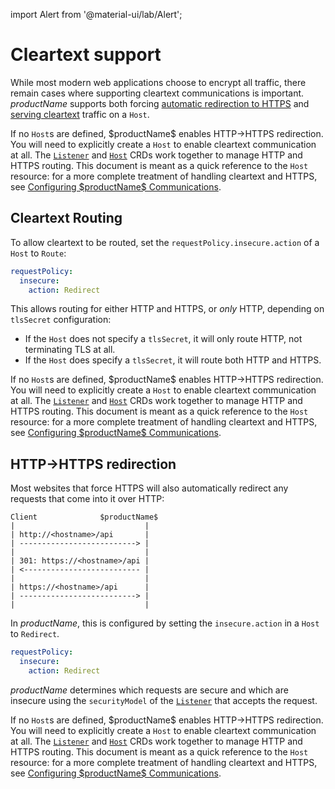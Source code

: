 import Alert from '@material-ui/lab/Alert';

# Cleartext support

While most modern web applications choose to encrypt all traffic, there remain
cases where supporting cleartext communications is important. $productName$ supports
both forcing [automatic redirection to HTTPS](#http-https-redirection) and
[serving cleartext](#cleartext-routing) traffic on a `Host`.

<Alert severity="info">
  If no <code>Host</code>s are defined, $productName$ enables HTTP->HTTPS redirection. You will
  need to explicitly create a <code>Host</code> to enable cleartext communication at all.
</Alert>

<Alert severity="info">
  The <a href="../../listener"><code>Listener</code></a> and
  <a href="../../host-crd"><code>Host</code></a> CRDs work together to manage HTTP and HTTPS routing.
  This document is meant as a quick reference to the <code>Host</code> resource: for a more complete
  treatment of handling cleartext and HTTPS, see <a href="../../../../howtos/configure-communications">Configuring $productName$ Communications</a>.
</Alert>

## Cleartext Routing

To allow cleartext to be routed, set the `requestPolicy.insecure.action` of a `Host` to `Route`:

```yaml
requestPolicy:
  insecure:
    action: Redirect
```

This allows routing for either HTTP and HTTPS, or _only_ HTTP, depending on `tlsSecret` configuration:

- If the `Host` does not specify a `tlsSecret`, it will only route HTTP, not terminating TLS at all.
- If the `Host` does specify a `tlsSecret`, it will route both HTTP and HTTPS.

<Alert severity="info">
  If no <code>Host</code>s are defined, $productName$ enables HTTP->HTTPS redirection. You will
  need to explicitly create a <code>Host</code> to enable cleartext communication at all.
</Alert>

<Alert severity="info">
  The <a href="../../listener"><code>Listener</code></a> and
  <a href="../../host-crd"><code>Host</code></a> CRDs work together to manage HTTP and HTTPS routing.
  This document is meant as a quick reference to the <code>Host</code> resource: for a more complete
  treatment of handling cleartext and HTTPS, see <a href="../../../../howtos/configure-communications">Configuring $productName$ Communications</a>.
</Alert>

## HTTP->HTTPS redirection

Most websites that force HTTPS will also automatically redirect any
requests that come into it over HTTP:

```
Client              $productName$
|                             |
| http://<hostname>/api       |
| --------------------------> |
|                             |
| 301: https://<hostname>/api |
| <-------------------------- |
|                             |
| https://<hostname>/api      |
| --------------------------> |
|                             |
```

In $productName$, this is configured by setting the `insecure.action` in a `Host` to `Redirect`.

```yaml
requestPolicy:
  insecure:
    action: Redirect
```

$productName$ determines which requests are secure and which are insecure using the
`securityModel` of the [`Listener`] that accepts the request.

[`Listener`]: ../../listener

<Alert severity="info">
  If no <code>Host</code>s are defined, $productName$ enables HTTP->HTTPS redirection. You will
  need to explicitly create a <code>Host</code> to enable cleartext communication at all.
</Alert>

<Alert severity="info">
  The <a href="../../listener"><code>Listener</code></a> and
  <a href="../../host-crd"><code>Host</code></a> CRDs work together to manage HTTP and HTTPS routing.
  This document is meant as a quick reference to the <code>Host</code> resource: for a more complete
  treatment of handling cleartext and HTTPS, see <a href="../../../../howtos/configure-communications">Configuring $productName$ Communications</a>.
</Alert>
